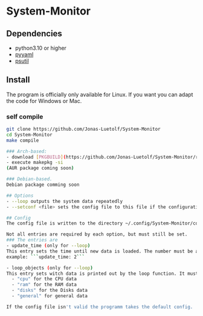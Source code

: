 # System-Monitor
## Dependencies
- python3.10 or higher
- [pyyaml](https://github.com/yaml/pyyaml)
- [psutil](https://github.com/giampaolo/psutil)


## Install
The program is officially only available for Linux. If you want you can adapt the code for Windows or Mac.

### self compile
```bash
git clone https://github.com/Jonas-Luetolf/System-Monitor
cd System-Monitor
make compile

### Arch-based:
- download [PKGBUILD](https://github.com/Jonas-Luetolf/System-Monitor/releases/download/v1.0/PKGBUILD)
- execute makepkg -si
(AUR package coming soon)

### Debian-based.
Debian package comming soon

## Options
- --loop outputs the system data repeatedly
- --setconf <file> sets the config file to this file if the configuration is valid

## Config
The config file is written to the directory ~/.config/System-Monitor/config.yaml the first time the program is run.

Not all entries are required by each option, but must still be set.
### The entries are
- update_time (only for --loop)
This entry sets the time until new data is loaded. The number must be an Interger.
example: ```update_time: 2```

- loop_objects (only for --loop)
This entry sets witch data is printed out by the loop function. It must be a list out of strings the strings can be:
  - "cpu" for the CPU data
  - "ram" for the RAM data
  - "disks" for the Disks data
  - "general" for general data

If the config file isn't valid the programm takes the default config.

